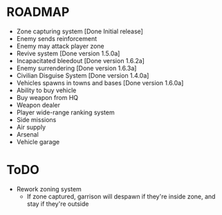 # ROADMAP
* Zone capturing system [Done Initial release]
* Enemy sends reinforcement
* Enemy may attack player zone
* Revive system [Done version 1.5.0a]
* Incapacitated bleedout [Done version 1.6.2a]
* Enemy surrendering [Done version 1.6.3a]
* Civilian Disguise System [Done version 1.4.0a]
* Vehicles spawns in towns and bases [Done version 1.6.0a]
* Ability to buy vehicle
* Buy weapon from HQ
* Weapon dealer
* Player wide-range ranking system
* Side missions
* Air supply
* Arsenal
* Vehicle garage

# ToDO
* Rework zoning system
    * If zone captured, garrison will despawn if they're inside zone, and stay if they're outside